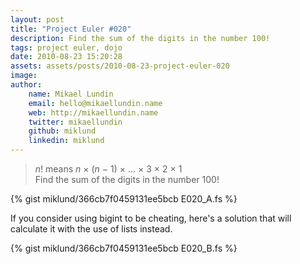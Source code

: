 ```yaml
---
layout: post
title: "Project Euler #020"
description: Find the sum of the digits in the number 100!
tags: project euler, dojo
date: 2010-08-23 15:20:28
assets: assets/posts/2010-08-23-project-euler-020
image: 
author:
    name: Mikael Lundin
    email: hello@mikaellundin.name
    web: http://mikaellundin.name
    twitter: mikaellundin
    github: miklund
    linkedin: miklund
---
```


> <var>n</var>! means <var>n</var> &times; (<var>n</var> &minus; 1) &times; &hellip; &times; 3 &times; 2 &times; 1  
> Find the sum of the digits in the number 100!

{% gist miklund/366cb7f0459131ee5bcb E020_A.fs %}

If you consider using bigint to be cheating, here's a solution that will calculate it with the use of lists instead.

{% gist miklund/366cb7f0459131ee5bcb E020_B.fs %}
